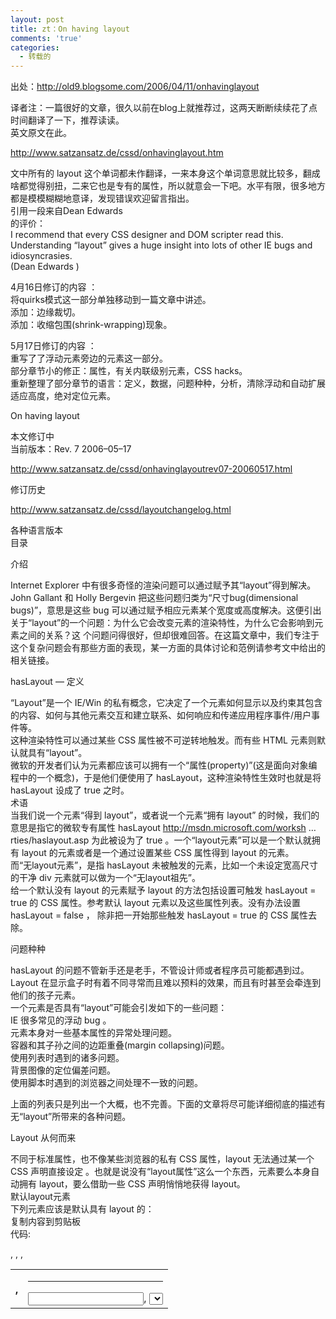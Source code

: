 ```yaml
---
layout: post
title: zt：On having layout
comments: 'true'
categories:
  - 转载的
---
```

出处：http://old9.blogsome.com/2006/04/11/onhavinglayout

译者注：一篇很好的文章，很久以前在blog上就推荐过，这两天断断续续花了点时间翻译了一下，推荐读读。  
英文原文在此。

http://www.satzansatz.de/cssd/onhavinglayout.htm

文中所有的 layout 这个单词都未作翻译，一来本身这个单词意思就比较多，翻成啥都觉得别扭，二来它也是专有的属性，所以就意会一下吧。水平有限，很多地方都是模模糊糊地意译，发现错误欢迎留言指出。  
引用一段来自Dean Edwards  
的评价：  
I recommend that every CSS designer and DOM scripter read this. Understanding “layout” gives a huge insight into lots of other IE bugs and idiosyncrasies.  
(Dean Edwards )

4月16日修订的内容 ：  
将quirks模式这一部分单独移动到一篇文章中讲述。  
添加：边缘裁切。  
添加：收缩包围(shrink-wrapping)现象。

5月17日修订的内容 ：  
重写了了浮动元素旁边的元素这一部分。  
部分章节小的修正：属性，有关内联级别元素，CSS hacks。  
重新整理了部分章节的语言：定义，数据，问题种种，分析，清除浮动和自动扩展适应高度，绝对定位元素。

On having layout

本文修订中  
当前版本：Rev. 7 2006–05–17

http://www.satzansatz.de/cssd/onhavinglayoutrev07-20060517.html

修订历史

http://www.satzansatz.de/cssd/layoutchangelog.html

各种语言版本  
目录

介绍

Internet Explorer 中有很多奇怪的渲染问题可以通过赋予其“layout”得到解决。John Gallant 和 Holly Bergevin 把这些问题归类为“尺寸bug(dimensional bugs)”，意思是这些 bug 可以通过赋予相应元素某个宽度或高度解决。这便引出关于“layout”的一个问题：为什么它会改变元素的渲染特性，为什么它会影响到元素之间的关系？这 个问题问得很好，但却很难回答。在这篇文章中，我们专注于这个复杂问题会有那些方面的表现，某一方面的具体讨论和范例请参考文中给出的相关链接。

hasLayout — 定义

“Layout”是一个 IE/Win 的私有概念，它决定了一个元素如何显示以及约束其包含的内容、如何与其他元素交互和建立联系、如何响应和传递应用程序事件/用户事件等。  
这种渲染特性可以通过某些 CSS 属性被不可逆转地触发。而有些 HTML 元素则默认就具有“layout”。  
微软的开发者们认为元素都应该可以拥有一个“属性(property)”(这是面向对象编程中的一个概念)，于是他们便使用了 hasLayout，这种渲染特性生效时也就是将 hasLayout 设成了 true 之时。  
术语  
当我们说一个元素“得到 layout”，或者说一个元素“拥有 layout” 的时候，我们的意思是指它的微软专有属性 hasLayout http://msdn.microsoft.com/worksh &#8230; rties/haslayout.asp 为此被设为了 true 。一个“layout元素”可以是一个默认就拥有 layout 的元素或者是一个通过设置某些 CSS 属性得到 layout 的元素。  
而“无layout元素”，是指 hasLayout 未被触发的元素，比如一个未设定宽高尺寸的干净 div 元素就可以做为一个“无layout祖先”。  
给一个默认没有 layout 的元素赋予 layout 的方法包括设置可触发 hasLayout = true 的 CSS 属性。参考默认 layout 元素以及这些属性列表。没有办法设置 hasLayout = false ， 除非把一开始那些触发 hasLayout = true 的 CSS 属性去除。

问题种种

hasLayout 的问题不管新手还是老手，不管设计师或者程序员可能都遇到过。Layout 在显示盒子时有着不同寻常而且难以预料的效果，而且有时甚至会牵连到他们的孩子元素。  
一个元素是否具有“layout”可能会引发如下的一些问题：  
IE 很多常见的浮动 bug 。  
元素本身对一些基本属性的异常处理问题。  
容器和其子孙之间的边距重叠(margin collapsing)问题。  
使用列表时遇到的诸多问题。  
背景图像的定位偏差问题。  
使用脚本时遇到的浏览器之间处理不一致的问题。

上面的列表只是列出一个大概，也不完善。下面的文章将尽可能详细彻底的描述有无“layout”所带来的各种问题。

Layout 从何而来

不同于标准属性，也不像某些浏览器的私有 CSS 属性，layout 无法通过某一个 CSS 声明直接设定 。也就是说没有“layout属性”这么一个东西，元素要么本身自动拥有 layout，要么借助一些 CSS 声明悄悄地获得 layout。  
默认layout元素  
下列元素应该是默认具有 layout 的：  
复制内容到剪贴板  
代码:  
<html>,  
<body> <table>, <tr>, <th>, <td>  
<img> <hr> <input>, <select>, <textarea>,  
<button> <iframe>, <embed>, <object>,  
<applet> <marquee>

属性  
下列 CSS 属性和取值将会让一个元素获得 layout：  
position: absolute  
绝对定位元素的包含区块(containing block)就会经常在这一方面出问题。  
float: left|right  
由于 layout 元素的特性，浮动模型会有很多怪异的表现。  
display: inline-block  
当一个内联级别的元素需要 layout 的时候往往就要用到它，这也可能也是这个 CSS 属性的唯一效果——让某个元素拥有 layout。“inline-block行为”在IE中是可以实现的，但是非常与众不同： IE/Win: inline-block and hasLayout http://www.brunildo.org/test/InlineBlockLayout.html 。  
width: 除 “auto” 外的任意值  
很多人遇到 layout 相关问题发生时，一般都会先尝试用这个来修复。  
height: 除 “auto” 外的任意值  
height: 1% 就在 Holly Hack 中用到。  
zoom: 除 “normal” 外的任意值 (MSDN) http://msdn.microsoft.com/worksh &#8230; properties/zoom.asp  
MS专有属性，无法通过校验。 不过 zoom: 1 可以临时用做调试。  
writing-mode: tb-rl (MSDN) http://msdn.microsoft.com/worksh &#8230; ies/writingmode.asp  
MS专有属性，无法通过校验。

在 IE7 中，overflow 也变成了一个 layout 触发器：  
overflow: hidden|scroll|auto  
这个属性在之前版本 IE 中没有触发 layout 的功能。  
overflow-x|-y: hidden|scroll|auto  
overflow-x 和 overflow-y 是 CSS3 盒模型中的属性，尚未得到浏览器的广泛支持。他们在之前版本IE中没有触发 layout 的功能。

另外 IE7 的荧幕上又新添了几个 haslayout 的演员，如果只从 hasLayout 这个方面考虑，min/max 和 width/height 的表现类似，position 的 fixed 和 absolute 也是一模一样。  
position: fixed  
./.  
min-width: 任意值  
就算设为0也可以让该元素获得 layout。  
max-width: 除 “none” 之外的任意值  
./.  
min-height: 任意值  
即使设为0也可以让该元素的 haslayout=true  
max-height: 除 “none” 之外的任意值  
./.

以上结论借助 IE Developer Toobar 以及预先测试得出。  
有关内联级别元素  
对于内联元素(可以是默认即为内联的比如 span 元素，也可以是 display: inline 的元素)  
width 和 height 只在 IE5.x 下和 IE6 或更新版本的 quirks 模式下触发 hasLayout 。而对于 IE6，如果浏览器运行于标准兼容模式下，内联元素会忽略 width 或 height 属性，所以设置 width 或 height 不能在此种情况下令该元素具有 layout。  
zoom 总是可以触发 hasLayout，但是在 IE5.0 中不支持。

具有“layout” 的元素如果同时也 display: inline ，那么它的行为就和标准中所说的 inline-block 很类似了：在段落中和普通文字一样在水平方向和连续排列，受 vertical-align 影响，并且大小可以根据内容自适应调整。这也可以解释为什么单单在 IE/Win 中内联元素可以包含块级元素而少出问题，因为在别的浏览器中 display: inline 就是内联，不像 IE/Win 一旦内联元素拥有 layout 还会变成 inline-block。  
脚本属性 hasLayout  
我们这里称 hasLayout 为“脚本属性”是为了和我们熟知的 CSS 属性相区别。  
注意一旦一个元素拥有了 layout，就没有办法再将其设成 hasLayout = False 了。  
hasLayout-property http://msdn.microsoft.com/worksh &#8230; rties/haslayout.asp 可以用来检测一个元素是否拥有 layout：举个例子，如果它的 id 是“eid”，那么只要在 IE5.5+ 的地址栏里输入 javascript: alert(eid.currentStyle.hasLayout) 即可检测它的状态。  
IE的 Developer Toolbar http://www.microsoft.com/downloa &#8230; &displaylang=en 可以实时检查一个元素的当前样式；如果 hasLayout 是 true ，那么它的值显示为 “-1”。 我们可以通过实时修改一个元素的属性将“zoom(css)”设置为“1”来触发 hasLayout 以便调试。  
另外一个需要注意的是“layout”会影响脚本编程。如果一个元素没有“layout”，那么clientWidth/clientHeight 总是返回0。这会让一些脚本新手感到困惑，而且这和 Mozilla 浏览器的处理方式也不一样。不过我们可以利用这一点在 IE5.0 中检测“layout”：如果 clientWidth 是零那么这个元素就没有 layout。

CSS hacks

下面用于触发 haslayout 的 hack 已经经过 IE6 及以下版本测试。今后版本的IE有可能会对此做不同处理。如果新版本浏览器发布我们会重新整理这部分内容。  
John Gallant 和 Holly Bergevin 在2003年发布的 Holly hack http://www.communitymx.com/conte &#8230; age=2&cid=C37E0

：  
复制内容到剪贴板  
代码:  
/\* \*/ \* html .gainlayout { height: 1%; } /\* */

可以让 IE5+ 的任意元素获得 layout，除了标准兼容模式 IE6 中的内联元素。  
一般都很有效，除了在某些极少情况下，需要用 height:0 或者 1px 更好一些。  
和 overflow: hidden 不相容，除非在 IE6 的标注兼容模式下(因为这时如果父元素没有定高，那么height: 1% 会被变回 height: auto)。

或者我们可以用 underscore hack:http://wellstyled.com/singlelang.php?lang=en&page=css-underscore-hack.html  
复制内容到剪贴板  
代码:  
.gainlayout { _height: 0; }

另外，更具有向后兼容性的方法是使用 条件注释(conditional comments):http://msdn.microsoft.com/workshop/author/dhtml/overview/ccomment_ovw.asp  
复制内容到剪贴板  
代码:  
<!&#8211;[if lte IE 6]>

<style>

.gainlayout { height: 1px; }

</style>

<![endif]&#8211;>

在条件注释中链接一个专门对 IE/Win 做修正的外部样式表文件，也不失为一个安全有效的好方法：  
复制内容到剪贴板  
代码:  
<link rel=&#8221;stylesheet&#8221; href=&#8221;allbrowsers.css&#8221; type=&#8221;text/css&#8221; />

<!&#8211;[if lte IE 6]>

<link rel=&#8221;stylesheet&#8221; href=&#8221;iefix.css&#8221; type=&#8221;text/css&#8221; />

<![endif]&#8211;>

我们更倾向于使用 height: 0 和 1px —— 并主张始终使用 height 除非它和别的什么东西冲突 (overflow: hidden)。对于取值，我们则倾向于避免 1% ，因为它可能会(虽然很少)引起一些问题。http://www.brunildo.org/test/relayout.html  
height 不能应用于标准模式下的内联元素。在这种情况下我们可以用 display: inline-block 或 zoom: 1。  
我们曾看过一些把 Holly hack 真的当作 holy(神圣的) hack 盲目使用的情况，比如对浮动元素使用或者对已经具有特定宽度的元素也使用这个 hack。要记住这个 hack 的目的不是要给某个元素加一个高度，而只是要触发 hasLayout = True 而已。  
不要给所有元素设置 layout：* {_height: 1px;}。所谓过犹不及，获得 layout 不等于获得灵丹妙药，它只是用来改变渲染模式。  
Hack整理  
但是浏览器总是会变的，我们需要面对很多问题，比如一些依赖 IE6 的 bug 所做的 hack 会在 IE7 或更高版本的新浏览器中因 bug 修复而失效(甚至有害)的问题；比如新版本浏览器中类似的布局 bug 依然存在但用于 hack 的过滤器比如 * html 却不能正常工作的问题。这种情况下，MS专有属性 zoom 就可以考虑使用了。  
复制内容到剪贴板  
代码:  
<!&#8211;[if lt IE 7]><style>

/\* IE 6 + IE5.5 + IE5.0 所用样式\*/

.gainlayout { height: 0; }

</style><![endif]&#8211;>

<!&#8211;[if IE 7]><style>

.gainlayout { zoom: 1;}

/\* 或者其他任何以后可能需要的东西 \*/

</style><![endif]&#8211;>

zoom: 1; 可以让 IE5.5+ 的任何元素(包括内联元素)获得 layout，但是在 IE5.0 中无效。  
没有其他附带效果(内联元素会变成 inline-block，这个当然)。  
如果需要通过验证，应该用条件注释将 zoom 隐藏起来。

其实当我们考虑到“向后兼容”时是很自相矛盾的，我们强烈建议页面设计者回过头看一下自己页面中用的到的明显的或是不明显的“hacks”，并用条件注释针对不同浏览器重新处理以保万无一失。

关于IE Mac 的小问题

IE Mac 和 windows 下的 IE 是完全不同的两个东西，它们各自拥有自己的渲染引擎，IE Mac 就全然不知“hasLayout”(或contenteditable)所谓何物。相比之下 IE Mac 的渲染引擎要更标准兼容一点，比如 height 就是被当作 height 处理，没有别的效果。因此针对“hasLayout”的 hacks 和别的解决方法(特别是通过使用 height 或 width 属性的)往往对 IE Mac 来说是有害的，所以需要对其隐藏。更多的关于 IE Mac 相关的问题可以在 IE Mac, bugs and oddities pages http://www.l-c-n.com/IE5tests/ 找到。

MSDN 文档

MSDN 中涉及到 hasLayout 这个 MS 属性的地方寥寥无几，而具体解释 layout 和 IE 渲染模型之间关系的则少之又少。  
在IE4的时候，除了未经绝对定位也未指定宽高的内联元素，几乎所有元素都有某种 layout(MSDN)。http://msdn.microsoft.com/worksh &#8230; mentandlocation.asp 在这种早期的layout概念中，像 border, margin, padding 这些属性被称作“layout属性”，它们是不能应用到一个简单的内联元素上的。换句话说，“拥有layout”就可以粗略理解成：“可以拥有这几个属性”。  
MSDN 上仍然使用 layout 属性这种说法， 只是含义变了，它们和拥有 layout 的元素已经没有什么关系了。在 IE5.5 中方才引入了 MS 的这个专有属性 hasLayout，http://msdn.microsoft.com/worksh &#8230; rties/haslayout.asp 也只是某种内部的标志位而已。  
在 IE5.5 中，MSHTML Editing Platform(即可以通过设置来允许用户实时编辑、拖动 layout 元素以及调整其尺寸等)的文档中描述了三个和 layout 相关的重要特性：  
如果一个 layout 元素中有内容，内容的排版布局将由它的边界矩形框决定。  
拥有 layout 的意思基本上就是表示某元素是一个矩形。  
从内部来说，拥有 layout 意思就是一个元素将自己负责绘制其内部内容。

(Editing Platform) http://msdn.microsoft.com/librar &#8230; mshtmleditplatf.asp

和 layout 自身相关的内部工作机制直到2005年8月才有相应文档描述，当时由于 The Web Standards Project http://www.webstandards.org/ 和微软的特别工作小组的原因，Markus Mielke [MSFT] 打开了深入讨论的大门：  
一般来说，在 Internet Explorer 的 DHTML 引擎中，元素是不对自己的位置安排负责的。虽然一个 div 或者一个 p 元素都在源码中有一个位置，在文档流有一个位置，但是它们的内容却是由它们最近的一个 layout 祖先(经常是 body)控制安排的。这些元素依赖它们祖先的 layout 来为他们处理诸如决定大小尺寸和测量信息等诸多繁重的工作。

(HasLayout概述)http://msdn.microsoft.com/library/default.asp?url=/library/en-us/IETechCol/cols/dnexpie/expie20050831.asp

分析

我们的分析试图解释在已知案例下发生了什么事情，这种分析也应该可以作为未知案例下的指导。但我们这种试图利用种种测试案例投石探路的黑箱测试方法，是注 定无法消除黑箱的神秘感的——我们无法回答“为什么”的问题。我们只能去尝试了解整个“hasLayout”模式的工作框架，以及它会怎样影响网页文档的 渲染。因此，最终我们只能提供一些指导方针(而且只能是指导方针，而不是绝对的解决方案)。  
我们认为他们所指的是一个小窗体。一个 layout 元素的内部内容是完全独立的，而且也无法影响其边界外的任何内容。  
而 MS 属性 layout 只是某种标志位：一旦它被设定，这个元素就会拥有 layout“特性”，这包括体现在其自身以及其非 layout 孩子元素身上的特殊性能——比如浮动和层叠等。  
这种独立性也许正可以解释为什么 layout 元素通常比较稳定，而且它们可以让某些 bug 消失。这种情况的代价有二，一是偏离了标准，二是它没有考虑到今后可能因此出现的 bug 和问题。  
MS 的“页面”模式，从符号学角度考虑，可以看做是由很多互不相关的小的区块构成，而 HTML 和 W3C 的模式则认为“页面”模式应该是叙述完备的，故事性的相关信息区块构成的。

各种情况的详细说明

清除浮动和自动扩展适应高度  
浮动元素会被 layou 元素自动包含。这是很多新手经常遇到的问题：在 IE 下完成的页面到了标准兼容浏览器下所有未清除的浮动元素都伸出了其包含容器之外。  
Containing Floats http://www.complexspiral.com/publications/containing-floats  
how to clear floats without structural markup http://positioniseverything.net/easyclearing.html

相反的情况：如果确实需要一个浮动元素伸出其包含容器，也就是自动包含不是想要的效果时，该怎么办？你很可能也会遇到这种头疼的问题，下面的深入讨论就是一个例子：  
acidic float tests http://www.satzansatz.de/cssd/acidicfloat.html

在IE中，一个浮动元素总是“隶属于”它的 layout 包含容器。而后面的元素会受这个 layout 包含容器影响而不是这个浮动元素影响。  
这个特性和IE6的那个自动扩展以适应内部内容宽度的特性，都可以看成是受这个规则影响的：“由它的边界矩形框决定”。  
更糟的问题：clear 无法影响其 layout 包含容器之外的 float 元素。如果依赖这个 bug 在 IE 中布局的页面要转到标准兼容浏览器中，只有全部重做。  
IE 的自动包含浮动元素也是经常需要的效果，它在其他浏览器中也可以达到：参考我们的 “和 CSS 规范类似的地方” 这一部分来了解一下包含浮动元素的相关内容。  
浮动元素旁边的元素  
当一个块级元素紧跟在一个左浮动元素之后时，它应该——作为一个块级元素——忽略这个浮动元素，而它的内容则应该因这个浮动元素而移位：一个紧跟在左浮动 元素后的块级元素内的文字内容，应该沿着浮动元素的右边顺序排列并会（如果它的长度超过浮动元素）继续排列到浮动元素下方。但是如果这个块级元素有 layout，比如由于某种原因被设置了宽度，那么这整个元素则会因浮动元素而移位，就好像它自己也是一个浮动元素一样，因此其中的文字就不再环绕这个左 浮动元素了（而会形成一个矩形区域，保持在它的右边。）  
在 IE5 中一个块级元素的百分比宽度是基于浮动元素旁边的剩余空间计算的，而在 IE6 中则是依照整个父块级元素的可用空间计算的。所以在 IE6 中设置 width: 100% 会导致某种浮动元素旁边的溢出现象，于是各种布局问题也会因此而来。  
一些关于浮动块旁边的 hasLayout 块的测试案例：  
by using width http://dev.l-c-n.com/IEW2-bugs/float-layout.php  
by using min-width (IE 7) and zoom (IE 6) http://dev.l-c-n.com/IEW2-bugs/float-adjecant.php

与此类似，和浮动元素相邻的相对定位元素，它的位置偏移量应该参照的是父元素的补白(padding)边缘(例如，left: 0; 应该将一个相对定位元素叠放于它前面的浮动元素之上)。在 IE6 中，偏移量 left: value; 是从浮动元素的右边距(margin)边缘开始算起的，这会因浮动元素所占的宽度变化导致水平方向的错位(一个解决方法是用 margin-left 代替，但是也要注意如使用百分值时会有一些怪异问题)。  
layout blocks with relative positioning adjacent to floated blocks http://dev.l-c-n.com/IEW2-bugs/float-layout2-rp.php

根据规范所述，浮动元素应该与其后的盒子交织在一起。而对于没有交叉的二维空间中的矩形而言这是无法实现的。  
如果谁真的需要向 IE 的这种不当行为屈服，那么如何让标准兼容浏览器中的盒子也有类似行为——即类似于 layout 盒子会自动“收缩”而给其前置的浮动元素让出空间的行为——就是一个问题了。我们给出的方法是跟着一个浮动元素创建一个新的块级格式化范围（block formatting context），这在我们的“和 CSS 规范类似的地方” 有讨论。  
可以(再次)访问下面这个页面：  
three pixel text-jog http://positioniseverything.net/explorer/threepxtest.html

我们可以看到跟在一个浮动元素后的 layout 元素不会显示这个3px间隙的 bug，因为浮动元素外围的3px硬边无法影响一个 layout 元素的内部内容，所以这个硬边将整个 layout 元素右推了3px。好比一个防护罩，layout 可以保护其内部内容不受影响，但是浮动元素的力量却将整个防护罩推了开来。  
列表  
无论是列表本身(ol, ul) 还是单个的列表元素(li)，拥有 layout 后都会影响列表的表现。不同版本 IE 的表现又有不同。最明显的效果就体现在列表符号上(如果你的列表自定义了列表符号则不会受这个问题影响)。这些符号很可能是通过某种内部机制附到列表元素 上的(通常是附着在它们外面)。不幸的是，由于是通过“内部机制”添加的，我们无法访问它们也无法修正它们的错误表现。  
最明显的效果有：  
列表获得 layout 后，列表符号会消失或者被放置在不同的或者错误的位置。

有时它们又可以通过改变列表元素的边距而重新出现。这看起来似乎是以下事实导致的结果：layout 元素会试图裁掉超出其边界的内部内容。  
列表元素获得 layout 之后，会有和上面一样的问题出现，更多参考 (extra vertical space between list items)http://www.brunildo.org/test/IEWlispace.php

进一步又有一个问题就是(在有序列表中)任何具有 layout 的列表元素似乎都有自己独立的计数器。比如我们有一个含五个列表元素的有序列表，只有第三个列表元素有 layout。我们会看到这样：  
1… 2… 1… 4… 5…  
此外，如果一个有 layout 的列表元素跨行显示时，列表符号会底部对齐(而不是按照预料的顶部对齐)。  
以上某些问题还是无法解决的，所以如果需要列表符号的时候最好避免让列表和列表元素获得 layout。如果需要限定尺寸，最好给别的元素设定尺寸，比如给整个列表外面套一个元素并设定它的宽度，又或者比如给每个列表元素中的内容设定高度等等。  
另一个IE中列表的常见问题出现在当某个 li 中的内容是一个 display: block 的锚点(anchor)时。在这种情况下，列表元素之间的空格将不会被忽略而且通常会显示成额外的一行夹在每个 li 之间。一种避免这种竖直方向多余空白的解决方法是赋予这些锚点 layout。这样还有一个好处就是可以让整个锚点的矩形区域都可以响应鼠标点击。  
表格  
table 总是有 layout 的，它总表现为一个已定义宽度的对象。在IE6中，table-layout: fixed http://msdn.microsoft.com/worksh &#8230; ies/tablelayout.asp 通常和一个宽度设为100%的表格相同，同时这也会带来很多问题(一些计算方面的错误)。另外在IE5.5和IE6的quirks模式下还有一些别的需要注意的情况。http://dev.l-c-n.com/tables_2/  
相对定位元素(r.p.)  
注意，由于 position: relative 并不触发 hasLayout，所以很多诸如内容消失或错位的渲染错误就会因此而起。这些现象可能会在刷新页面、调整窗口大小、滚动页面、选中内容等情况下出现。原 因是 IE 在据这个属性对元素做偏移处理时，却似乎忘了发出信号让其 layout 孩子元素进行“重绘”(而如果是一个layout元素，那么在其重绘事件的信号链中，这个传给其孩子的信号是会正常发出的)。  
r.p. parent and disappearing floated child http://www.satzansatz.de/cssd/rpfloat.html  
disappearing list-background bug http://positioniseverything.net/explorer/ie-listbug.html

以上是一些相关问题的描述。作为经验之谈，相对定位一个元素时最好给予其 layout。再有，我们也需要检查拥有这种结构的父元素是否也需要 layout 或者position: relative亦或二者都需要，如果涉及到浮动元素这点就十分重要。  
绝对定位元素(a.p.)：  
包含区块，什么是包含区块？  
理解 CSS 的包含区块概念很重要，它回答了绝对定位元素是相对哪里定位的问题：包含区块决定了偏移起点，包含区块定义了百分比长度的计算参考。  
对于绝对定位元素，包含区块是由其最近的定位祖先决定的。如果其祖先都没有被定位，那么就使用初始包含区块 html。  
通常情况下我们会用 position: relative 来设定任意包含区块。这就是说，我们可以让一个绝对定位元素所参考的原点和长度等不依赖于元素的排列顺序，这可以满足诸如“内容优先”这种可访问性概念的需要，也可以给复杂的浮动布局带来方便。  
但是由于 layout 概念的存在，这种设计理念的效果在IE中就要打个问号了：因为在IE中绝对定位只有当其包含元素拥有 layout 时才会计算正确，而且绝对定位元素的百分比宽度参考也搞错了对象。这里 IE5 和 IE6 的行为不同但都有问题。IE7b2 的行为就要好很多，虽然有些小地方还是有错误。总之尽可能的让绝对元素的包含区块拥有 layout，而且尽量让其就是绝对定位元素的父级元素（也就是说这个包换元素和绝对定位元素之间没有绝对定位元素的别的祖先了）。  
假设一个无 layout 的父元素被相对定位了——我们就得给它赋予 layout 才能使偏移量起作用：  
Absolutely Buggy II http://www.positioniseverything.net/abs_relbugs.html

假设一个未定位的父元素需要特定尺寸，而且页面设计是基于百分比宽度的——我们就可以放弃这个想法了，因为浏览器支持不佳：  
absolutely positioned element and percentage width http://www.satzansatz.de/cssd/tmp/apboxpercentagewidth.html  
滤镜  
MS专有的滤镜属性 filter http://msdn.microsoft.com/workshop/author/filter/filters.asp 是只适用于 layout 元素的。有些滤镜扩展了对象的边界。它们会显示出自身特有的缺陷。http://www.satzansatz.de/cssd/tmp/alphatransparency.html  
对已渲染元素的重排(re-flow)  
当所有元素都已渲染完成时，如果有一个因鼠标经过而引起的变化产生(比如某个链接的 background 有变化)，IE会对其 layout 包含区块进行重排。有时一些元素就会因此被排到了新的位置，因为当这个鼠标经过发生时，IE已经知道了所有相关元素的宽度、偏移量等数据了。这在文档首次 载入时则不会发生，那时由于自动扩张的特性，宽度还无法确定。这种情况会导致在鼠标经过时页面出现跳变。  
Jump on :hover http://www.satzansatz.de/cssd/pseudocss.html#hoverjump  
quirky percentages: the reflow http://www.positioniseverything.net/explorer/percentages.html

这些和重排问题相关的 bug 会给百分比边距和补白使用较多的流动布局带来不少麻烦。  
背景原点  
MS专有的这个 hasLayout 还会影响背景的定位和扩展。比如，根据 CSS 规范，http://www.w3.org/TR/CSS21/colors.html#q2background-position : 0 0 应该指元素的“补白边缘(padding edge)”。而在 IE/Win 下，如果 hasLayout = false 则指的是“边框边缘(border edge)”，当 hasLayout=true 时指的才是补白边缘：  
Background, Border, hasLayout http://www.brunildo.org/test/BackgroundBorderLayout.html

边距重叠  
hasLayout 会影响一个盒子和其子孙的边距重叠。根据规范，一个盒子如果没有上补白和上边框，那么它的上边距应该和其文档流中的第一个孩子元素的上边距重叠：  
Collapsing Margins http://www.w3.org/TR/CSS21/box.html#collapsing-margins  
Uncollapsing Margins http://complexspiral.com/publications/uncollapsing-margins

在 IE/Win 中如果这个盒子有 layout 那么这种现象就不会发生了：似乎拥有 layout 会阻止其孩子的边距伸出包含容器之外。此外当 hasLayout = true 时，不论包含容器还是孩子元素，都会有边距计算错误的问题出现。  
Margin collapsing and hasLayout http://www.brunildo.org/test/IEMarginCollapseLayout.html

块级别的链接  
hasLayout 会影响一个块级别链接的鼠标响应区域(可点击区域)。通常 hasLayout = false 时只有文字覆盖区域才能响应。而 hasLayout = true 则整个块状区域都可响应。添加了 onclick/onmouseover 等事件的任意块级元素也有同样的现象。  
Block anchors and hasLayout http://www.brunildo.org/test/IEABlock1.html

在页面内使用键盘浏览：探索中  
当使用 tab 在页面中浏览时，如果进入了一个页内链接(in-page link)，那么接下来再按的 tab 键就不会正常继续了：  
hasLayout Property Characterizes IE6 Bug http://jimthatcher.com/news.htm#haslayout  
Keyboard Navigation and Internet Explorer http://juicystudio.com/article/ie-keyboard-navigation.php  
tab 键会把用户带到(这通常是错误的)其最近的 layout 祖先中的第一个目标(如果这个祖先是由 table， div， span 或某些别的标签构成)。

收缩包围(shrink-wrapping)现象  
给已经有 width: auto 的元素添加某些属性会导致它们在计算自身宽度时使用一种收缩包围的算法。比如这些属性 float: left|right, position: absolute|fixed, display: table|table-cell|inline-block|inline-table.  
这些属性造成的现象在IE/Win中也存在，当然这是只对那些它支持的属性而言。但是当一个应该收缩包围的元素中包含一个拥有“layout”的块级元素时，在绝大多数情况下，这个孩子元素的宽度会尽可能地扩展而与其中包含的内容无关，同时也阻止了父元素的收缩包围现象。  
例子： http://dev.l-c-n.com/IEW2-bugs/shrinkwrap.php  
一个浮动的纵向导航无序列表并没有收缩包围，因为其中的链接为了消除列表的多余空白bug并扩展可点击区域而拥有了 layout：a {display: block; zoom: 1;}。

这时收缩包围现象只有在以下情况仍然有效：拥有 layout 的孩子元素同时也被赋予了一个特定宽度，或者这个孩子元素本身也是一个具有收缩包围特性的元素，比如浮动元素。  
边缘裁切  
通常而言，当一个盒子包含了诸如伸出其边缘的内容这种更复杂的结构时，这个容器就经常需要“hasLayout”来避免一些渲染错误。但使用这种常用方法又会在边界处理时左右为难，因为一个获得“layout”的元素会变成某种自封闭的盒子。  
内部的内容盒子会被裁切，比如使用负边距向外移动时。  
Clipping of negative margined blocks in a hasLayout container http://dev.l-c-n.com/IEW2-bugs/min-width-clip.php

被裁掉的部分当内容盒子触发了“layout”时可以再次出现，但在 IE6 中需要同时拥有 position: relative 才行。IE7 在这方面要略有改观，它不再需要额外的 position: relative 了。

堆叠，分层和 layout

IE/Win 中似乎有两种分层和堆叠顺序：  
一种是(伪)试图采用CSS的模式：Effect of z-index value to RP and AP blocks http://www.aplus.co.yu/css/z-pos/  
还有一种是由“hasLayout”及其孪生兄弟“contenteditable”的行为产生的堆叠顺序。正如在上面相对定位的例子中展现的那样，在 layout 影响下的堆叠现象就好像 Harry Houdini (译者注：魔术师，以纸牌魔术成名)的拿手戏法儿一样。

两种堆叠模式虽互不相容，但却共存于IE的渲染引擎中。经验之谈：调试的时候，两种情况都要考虑到。我们可能会有规律地在下拉菜单或者类似的复杂菜单中看 到相关问题，因为它们往往牵涉到堆叠，定位和浮动等诸多令人头疼的问题。给那些 z-index 定位的元素 layout 是一种可能的修正方法，不过也不限于此，这里只是提醒一下。  
混乱的 contenteditable  
如果给一个 HTML 标签设定 contenteditable=true 属性，比如，将会允许对该元素以及其 layout 子元素进行实时的编辑、拖动改变尺寸等操作。你可以把这属性用在浮动元素或者一个有序列表中的 layout 列表元素上看看效果。  
为了对元素进行操作(编辑它们)，“contenteditable”和“hasLayout”为那些 hasLayout 返回 true 的元素引入了一套单独的堆叠顺序。  
Editing Platform http://msdn.microsoft.com/librar &#8230; mshtmleditplatf.asp 继承了 layout 概念，对 layout 的误解多是因 contenteditable 而起即可作为证明(那些某种程度上集成了IE编辑引擎的应用软件多暗含着对layout概念的某种强制向后兼容性)。  
More on contenteditable http://annevankesteren.nl/2005/07/more-contenteditable

和 CSS 规范类似的地方

你的 MSIE 页面在别的浏览器中一团糟？我们可没必要让这种事情发生。如果使用恰当，任何好的浏览器都能摆平 MSIE 的页面——只要你使用一些正确的 CSS。  
利用 hasLayout 和“新的块级格式化范围”http://www.w3.org/TR/CSS21/visuren.html#q15之间的细微相似之处，我们可以有几种 方法在标准兼容浏览器中重新实现 hasLayout 的“包含浮动元素”http://www.w3.org/TR/CSS21/visudet.html#root-height效果，和一些“浮动元素旁 边的元素”http://www.w3.org/TR/CSS21/visuren.html#floats所特有的效果。  
Reverse engineering series http://www.gunlaug.no/contents/wd\_example\_01.html  
Simulations http://dev.l-c-n.com/IEW/simulations.php

Quirks 模式

关于这种渲染模式的的信息，请参考我们的 quirks 模式 http://www.satzansatz.de/cssd/quirksmode.html 章节。  
Layout ——结论  
整个 layout 概念和一些基本 CSS 概念是不兼容的，即包含，排列，浮动，定位和层叠等。  
由于页面中元素或有或没有 layout，会导致 IE/Win 的行为和 CSS 规范相违背。

拥有 layout ——另外一个引擎？

IE 的对象模型看起来是文档模型和他们传统的应用程序模型的糅合。我之所以提到这点是因为它对于理解IE如何渲染页面很重要。而从文档模型切换到应用程序模型的开关就是给一个元素“layout”。

(Dean Edwards)

有时候要解释清楚某种行为是不可能的：就比如 hasLayout，会根据它的状态选择两种不同渲染引擎的一种使用，而且每一种都有其自己的 bug 和怪异之处。

不可消除的 bug

软件 bug 是由于在制作过程中对完整性和逻辑问题考虑不周等人为错误而导致的。这是人类的固有缺陷，目前还没有什么好的解决方法。  
同样由于这种缺陷，任何试图不重写软件而修复 bug 的做法，都将会不可避免的导致软件中出现更复杂的bug。  
所有依赖别的软件的软件——当然包括依赖操作系统，也会同样依赖他们的 bug。于是我们会从所有关联的软件中得到一连串的 bug，这也更说明找到一个无 bug 软件是几乎不可能的。

(Molly, the cat‛)

本文创建于2005年6月30日，最后一次修改于2006年4月2日。  
编者：  
Holly Bergevin http://positioniseverything.net/  
Ingo Chao http://www.satzansatz.de/css.html  
Bruno Fassino http://www.brunildo.org/  
John Gallant http://positioniseverything.net/  
Georg Sørtun http://www.gunlaug.no/  
Philippe Wittenbergh http://emps.l-c-n.com/

特别致谢给予此项目支持的：  
Dean Edwards, and Molly ‚the cat‛

各种语言版本：  
Original(English)  
Brazilian Portuguese by Mauricio Samy Silva  
中文版本 by old9  
Italian by Gabriele Romanato

相关讨论：  
dean.edwards.name/weblog/

[url=mailto:spam.layout@satzansatz.de]联系作者：[/url]

版权说明：  
本文基于创作共用协议发布。

目录

介绍  
hasLayout —— 定义  
术语  
问题种种  
Layout 从何而来  
默认 layout 元素  
属性  
有关内联级别元素  
脚本属性 hasLayout  
CSS hacks  
Hack整理  
关于 IE Mac 的小问题  
MSDN文档  
分析  
各种情况的详细说明  
清除浮动和自动扩展适应高度  
浮动元素旁边的元素  
列表  
表格  
相对定位元素(r.p.)  
绝对定位元素(a.p.)：包含区块，什么是包含区块？  
滤镜  
对已渲染元素的重排(re-flow)  
背景原点  
边距重叠  
块级别的链接  
在页面内使用键盘浏览：探索中  
收缩包围(shrink-wrapping)现象  
边缘裁切  
堆叠，分层和 layout  
混乱的 contenteditable  
和 CSS 规范类似的地方  
Quirks 模式  
Layout —— 结论  
拥有 layout —— 另外一个引擎？

不可消除的 bug

&nbsp;

http://yiminghe.iteye.com/blog/367384